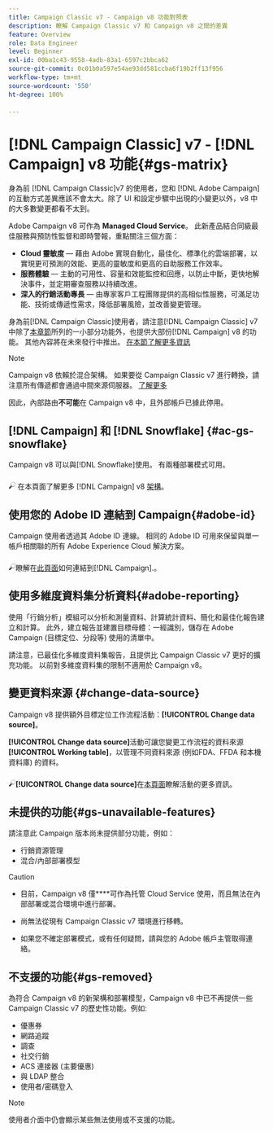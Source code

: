```yaml
---
title: Campaign Classic v7 - Campaign v8 功能對照表
description: 瞭解 Campaign Classic v7 和 Campaign v8 之間的差異
feature: Overview
role: Data Engineer
level: Beginner
exl-id: 00ba1c43-9558-4adb-83a1-6597c2bbca62
source-git-commit: 0c01b0a597e54ae93dd581ccba6f19b2ff13f956
workflow-type: tm+mt
source-wordcount: '550'
ht-degree: 100%

---
```


# [!DNL Campaign Classic] v7 - [!DNL Campaign] v8 功能{#gs-matrix}

身為前 [!DNL Campaign Classic]v7 的使用者，您和 [!DNL Adobe Campaign] 的互動方式差異應該不會太大。除了 UI 和設定步驟中出現的小變更以外，v8 中的大多數變更都看不太到。

Adobe Campaign v8 可作為 **Managed Cloud Service**。 此新產品結合同級最佳服務與預防性監督和即時警報，重點關注三個方面：

* **Cloud 靈敏度** — 藉由 Adobe 實現自動化，最佳化、標準化的雲端部署，以實現更可預測的效能、更高的靈敏度和更高的自助服務工作效率。
* **服務體驗** — 主動的可用性、容量和效能監控和回應，以防止中斷，更快地解決事件，並定期審查服務以持續改進。
* **深入的行銷活動專長** — 由專家客戶工程團隊提供的高相似性服務，可滿足功能、技術或傳遞性需求，降低部署風險，並改善變更管理。

身為前[!DNL Campaign Classic]使用者，請注意[!DNL Campaign Classic] v7 中除了[本章節](#gs-removed)所列的一小部分功能外，也提供大部份[!DNL Campaign] v8 的功能。 其他內容將在未來發行中推出。 [在本節了解更多資訊](#gs-unavailable-features)

>[!NOTE]
>
> Campaign v8 依賴於混合架構。 如果要從 Campaign Classic v7 進行轉換，請注意所有傳遞都會通過中間來源伺服器。 [了解更多](../architecture/architecture.md)
>
> 因此，內部路由&#x200B;**不可能**&#x200B;在 Campaign v8 中，且外部帳戶已據此停用。


## [!DNL Campaign] 和 [!DNL Snowflake] {#ac-gs-snowflake}

Campaign v8 可以與[!DNL Snowflake]使用。 有兩種部署模式可用。

![](../assets/do-not-localize/glass.png) 在本頁面了解更多 [!DNL Campaign] v8 [架構](../architecture/architecture.md)。


## 使用您的 Adobe ID 連結到 Campaign{#adobe-id}

Campaign 使用者透過其 Adobe ID 連線。 相同的 Adobe ID 可用來保留與單一帳戶相關聯的所有 Adobe Experience Cloud 解決方案。

![](../assets/do-not-localize/glass.png)瞭解在[此頁面](connect.md)如何連結到[!DNL Campaign].。

## 使用多維度資料集分析資料{#adobe-reporting}

使用「行銷分析」模組可以分析和測量資料、計算統計資料、簡化和最佳化報告建立和計算。 此外，建立報告並建置目標母體：一經識別，儲存在 Adobe Campaign (目標定位、分段等) 使用的清單中。

請注意，已最佳化多維度資料集報告，且提供比 Campaign Classic v7 更好的擴充功能。 以前對多維度資料集的限制不適用於 Campaign v8。

## 變更資料來源 {#change-data-source}

Campaign v8 提供額外目標定位工作流程活動：**[!UICONTROL Change data source]**。

**[!UICONTROL Change data source]**&#x200B;活動可讓您變更工作流程的資料來源&#x200B;**[!UICONTROL Working table]**，以管理不同資料來源 (例如FDA、FFDA 和本機資料庫) 的資料。

![](../assets/do-not-localize/glass.png)**[!UICONTROL Change data source]**&#x200B;在[本頁面](../config/workflows.md#change-data-source-activity)瞭解活動的更多資訊。

## 未提供的功能{#gs-unavailable-features}

請注意此 Campaign 版本尚未提供部分功能，例如：

* 行銷資源管理
* 混合/內部部署模型

>[!CAUTION]
>
>* 目前，Campaign v8 僅&#x200B;****&#x200B;可作為托管 Cloud Service 使用，而且無法在內部部署或混合環境中進行部署。
>
>* 尚無法從現有 Campaign Classic v7 環境進行移轉。
>
>* 如果您不確定部署模式，或有任何疑問，請與您的 Adobe 帳戶主管取得連絡。


## 不支援的功能{#gs-removed}

為符合 Campaign v8 的新架構和部署模型，Campaign v8 中已不再提供一些 Campaign Classic v7 的歷史性功能。例如:

* 優惠券
* 網路追蹤
* 調查
* 社交行銷
* ACS 連接器 (主要優惠)
* 與 LDAP 整合
* 使用者/密碼登入

>[!NOTE]
>
>使用者介面中仍會顯示某些無法使用或不支援的功能。
